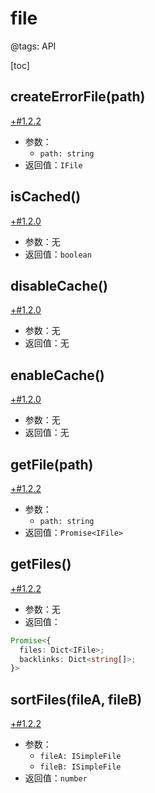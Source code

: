 # file

@tags: API

[toc]

## createErrorFile(path)

[+#1.2.2](/snippets/version-when-last-update.md)

- 参数：
    - `path: string`
- 返回值：`IFile`

## isCached()

[+#1.2.0](/snippets/version-when-last-update.md)

- 参数：无
- 返回值：`boolean`

## disableCache()

[+#1.2.0](/snippets/version-when-last-update.md)

- 参数：无
- 返回值：无

## enableCache()

[+#1.2.0](/snippets/version-when-last-update.md)

- 参数：无
- 返回值：无

## getFile(path)

[+#1.2.2](/snippets/version-when-last-update.md)

- 参数：
    - `path: string`
- 返回值：`Promise<IFile>`

## getFiles()

[+#1.2.2](/snippets/version-when-last-update.md)

- 参数：无
- 返回值：

```ts
Promise<{
  files: Dict<IFile>;
  backlinks: Dict<string[]>;
}>
```

## sortFiles(fileA, fileB)

[+#1.2.2](/snippets/version-when-last-update.md)

- 参数：
    - `fileA: ISimpleFile`
    - `fileB: ISimpleFile`
- 返回值：`number`

